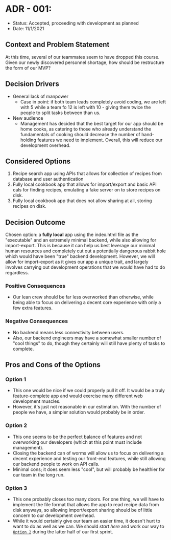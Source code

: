 # ADR - 001: 

* Status: Accepted, proceeding with development as planned
* Date: 11/1/2021

## Context and Problem Statement

At this time, several of our teammates seem to have dropped this course.  
Given our newly discovered personnel shortage, how should be restructure the form of our MVP?

## Decision Drivers <!-- optional -->

* General lack of manpower
  * Case in point: if both team leads completely avoid coding, we are left with 5 while a team fo 12 is left with 10 - giving them twice the people to split tasks between than us.
* New audience
  * Management has decided that the best target for our app should be home cooks, as catering to those who already understand the fundamentals of cooking should decrease the number of hand-holding features we need to implement. Overall, this will reduce our development overhead.

## Considered Options

1. Recipe search app using APIs that allows for collection of recipes from database and user authentication
2. Fully local cookbook app that allows for import/export and basic API cals for finding recipes, emulating a fake server on to store recipes on disk.
3. Fully local cookbook app that does not allow sharing at all, storing recipes on disk.

## Decision Outcome

Chosen option: a **fully local** app using the index.html file as the "executable" and an extremely minimal backend, while also allowing for import-export. This is because it can help us best leverage our minimal human resources and completely cut out a potentially dangerous rabbit hole which would have been "true" backend development. However, we will allow for import-export as it gives our app a unique trait, and largely involves carrying out development operations that we would have had to do regardless.

### Positive Consequences <!-- optional -->

* Our lean crew should be far less overworked than otherwise, while being able to focus on delivering a decent core experience with only a few extra features.

### Negative Consequences <!-- optional -->

* No backend means less connectivity between users.
* Also, our backend engineers may have a somewhat smaller number of "cool things" to do, though they certainly will still have plenty of tasks to complete.

## Pros and Cons of the Options <!-- optional -->

### Option 1

* This one would be nice if we could properly pull it off. It would be a truly feature-complete app and would exercise many different web development muscles.
* However, it's just not reasonable in our estimation. With the number of people we have, a simpler solution would probably be in order.


### Option 2

* This one seems to be the perfect balance of features and not overworking our developers (which at this point must include management).
* Closing the backend can of worms will allow us to focus on delivering a decent experience and testing our front-end features, while still allowing our backend people to work on API calls.
* Minimal cons; it does seem less "cool", but will probably be healthier for our team in the long run.


### Option 3

* This one probably closes too many doors. For one thing, we will have to implement the file format that allows the app to read recipe data from disk anyways, so allowing import/export sharing should be of little concern to our development overhead.
* While it would certainly give our team an easier time, it doesn't hurt to want to do as well as we can. We should *start here* and work our way to [`Option 2`](#option-2) during the latter half of our first sprint.